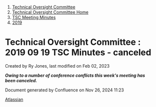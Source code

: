 1. [Technical Oversight Committee](index.html)
2. [Technical Oversight Committee Home](Technical-Oversight-Committee-Home_21430274.html)
3. [TSC Meeting Minutes](TSC-Meeting-Minutes_21448544.html)
4. [2019](2019_21448546.html)

# Technical Oversight Committee : 2019 09 19 TSC Minutes - canceled

Created by Ry Jones, last modified on Feb 02, 2023

***Owing to a number of conference conflicts this week's meeting has been canceled.***

Document generated by Confluence on Nov 26, 2024 11:23

[Atlassian](http://www.atlassian.com/)
